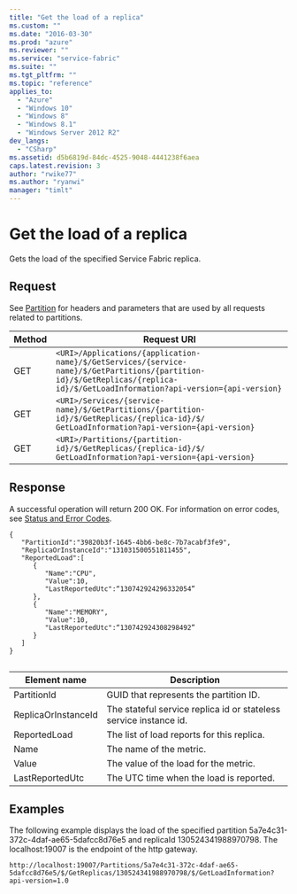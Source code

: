 ```yaml
---
title: "Get the load of a replica"
ms.custom: ""
ms.date: "2016-03-30"
ms.prod: "azure"
ms.reviewer: ""
ms.service: "service-fabric"
ms.suite: ""
ms.tgt_pltfrm: ""
ms.topic: "reference"
applies_to: 
  - "Azure"
  - "Windows 10"
  - "Windows 8"
  - "Windows 8.1"
  - "Windows Server 2012 R2"
dev_langs: 
  - "CSharp"
ms.assetid: d5b6819d-84dc-4525-9048-4441238f6aea
caps.latest.revision: 3
author: "rwike77"
ms.author: "ryanwi"
manager: "timlt"
---
```

# Get the load of a replica
Gets the load of the specified Service Fabric replica.  
  
## Request  
 See [Partition](../ServiceFabricREST/partition.md) for headers and parameters that are used by all requests related to partitions.  
  
|Method|Request URI|  
|------------|-----------------|  
|GET|`<URI>/Applications/{application-name}/$/GetServices/{service-name}/$/GetPartitions/{partition-id}/$/GetReplicas/{replica-id}/$/GetLoadInformation?api-version={api-version}`|  
|GET|`<URI>/Services/{service-name}/$/GetPartitions/{partition-id}/$/GetReplicas/{replica-id}/$/ GetLoadInformation?api-version={api-version}`|  
|GET|`<URI>/Partitions/{partition-id}/$/GetReplicas/{replica-id}/$/ GetLoadInformation?api-version={api-version}`|  
  
## Response  
 A successful operation will return 200 OK. For information on error codes, see [Status and Error Codes](../ServiceFabricREST/status-and-error-codes1.md).  
  
```  
{    
   "PartitionId":"39820b3f-1645-4bb6-be8c-7b7acabf3fe9",  
   "ReplicaOrInstanceId":"131031500551811455",  
   "ReportedLoad":[    
      {    
         "Name":"CPU",  
         "Value":10,  
         "LastReportedUtc":“130742924296332054”  
      },  
      {    
         "Name":"MEMORY",  
         "Value":10,  
         "LastReportedUtc":“130742924308298492”  
      }  
   ]  
}  
  
```  
  
|Element name|Description|  
|------------------|-----------------|  
|PartitionId|GUID that represents the partition ID.|  
|ReplicaOrInstanceId|The stateful service replica id or stateless service instance id.|  
|ReportedLoad|The list of load reports for this replica.|  
|Name|The name of the metric.|  
|Value|The value of the load for the metric.|  
|LastReportedUtc|The UTC time when the load is reported.|  
  
## Examples  
 The following example displays the load of the specified partition 5a7e4c31-372c-4daf-ae65-5dafcc8d76e5 and replicaId 130524341988970798. The localhost:19007 is the endpoint of the http gateway.  
  
```  
http://localhost:19007/Partitions/5a7e4c31-372c-4daf-ae65-5dafcc8d76e5/$/GetReplicas/130524341988970798/$/GetLoadInformation?api-version=1.0  
```